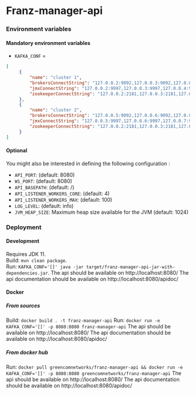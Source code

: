 # Franz-manager-api

### Environment variables
#### Mandatory environment variables
* `KAFKA_CONF` =
```json
[
     {
         "name": "cluster 1",
         "brokersConnectString": "127.0.0.2:9092,127.0.0.3:9092,127.0.0.4:9092",
         "jmxConnectString": "127.0.0.2:9997,127.0.0.3:9997,127.0.0.4:9997",
         "zookeeperConnectString": "127.0.0.2:2181,127.0.0.3:2181,127.0.0.4:2181"
     },
     {
         "name": "cluster 2",
         "brokersConnectString": "127.0.0.5:9092,127.0.0.6:9092,127.0.0.7:9092",
         "jmxConnectString": "127.0.0.5:9997,127.0.0.6:9997,127.0.0.7:9997",
         "zookeeperConnectString": "127.0.0.2:2181,127.0.0.3:2181,127.0.0.4:2181"
     }
]
```

#### Optional
You might also be interested in defining the following configuration :
* `API_PORT`: (default: 8080)
* `WS_PORT`: (default: 8080)
* `API_BASEPATH`: (default: /)
* `API_LISTENER_WORKERS_CORE`: (default: 4)
* `API_LISTENER_WORKERS_MAX`: (default: 100)
* `LOG_LEVEL`: (default: info)
* `JVM_HEAP_SIZE`: Maximum heap size available for the JVM (default: 1024)

### Deployment
#### Development
Requires JDK 11.  
Build: `mvn clean package`.  
Run: `KAFKA_CONF='[]' java -jar target/franz-manager-api-jar-with-dependencies.jar`.
The api should be available on http://localhost:8080/
The api documentation should be available on http://localhost:8080/apidoc/

#### Docker
##### From sources
Build: `docker build . -t franz-manager-api`
Run: `docker run -e KAFKA_CONF='[]' -p 8080:8080 franz-manager-api`
The api should be available on http://localhost:8080/
The api documentation should be available on http://localhost:8080/apidoc/

##### From docker hub
Run: `docker pull greencomnetworks/franz-manager-api && docker run -e KAFKA_CONF='[]' -p 8080:8080 greencomnetworks/franz-manager-api`
The api should be available on http://localhost:8080/
The api documentation should be available on http://localhost:8080/apidoc/
